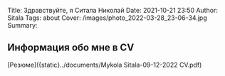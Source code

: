 Title: Здравствуйте, я Ситала Николай
Date: 2021-10-21 23:50
Author: Sitala
Tags: about
Cover: /images/photo_2022-03-28_23-06-34.jpg
Summary:

## Информация обо мне в CV

[Резюме]({static}../documents/Mykola Sitala-09-12-2022 CV.pdf)